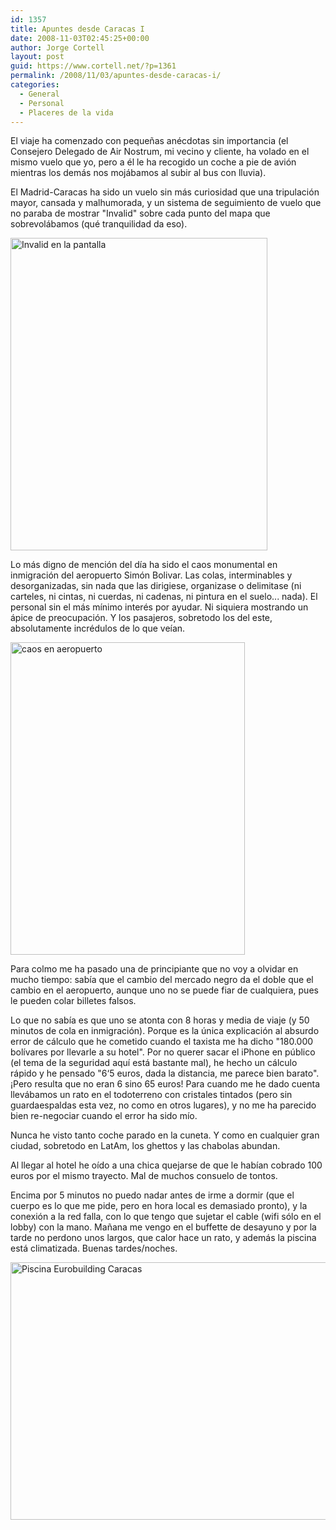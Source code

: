 ```yaml
---
id: 1357
title: Apuntes desde Caracas I
date: 2008-11-03T02:45:25+00:00
author: Jorge Cortell
layout: post
guid: https://www.cortell.net/?p=1361
permalink: /2008/11/03/apuntes-desde-caracas-i/
categories:
  - General
  - Personal
  - Placeres de la vida
---
```

El viaje ha comenzado con pequeñas anécdotas sin importancia (el Consejero Delegado de Air Nostrum, mi vecino y cliente, ha volado en el mismo vuelo que yo, pero a él le ha recogido un coche a pie de avión mientras los demás nos mojábamos al subir al bus con lluvia).

El Madrid-Caracas ha sido un vuelo sin más curiosidad que una tripulación mayor, cansada y malhumorada, y un sistema de seguimiento de vuelo que no paraba de mostrar "Invalid" sobre cada punto del mapa que sobrevolábamos (qué tranquilidad da eso).

<img src="https://farm4.static.flickr.com/3028/2996938763_28e9773547.jpg" alt="Invalid en la pantalla" width="411" height="500" />

Lo más digno de mención del día ha sido el caos monumental en inmigración del aeropuerto Simón Bolivar. Las colas, interminables y desorganizadas, sin nada que las dirigiese, organizase o delimitase (ni carteles, ni cintas, ni cuerdas, ni cadenas, ni pintura en el suelo... nada). El personal sin el más mínimo interés por ayudar. Ni siquiera mostrando un ápice de preocupación. Y los pasajeros, sobretodo los del este, absolutamente incrédulos de lo que veían.

<img src="https://farm4.static.flickr.com/3243/2996939135_6ba747b32f.jpg" alt="caos en aeropuerto" width="375" height="500" />

Para colmo me ha pasado una de principiante que no voy a olvidar en mucho tiempo: sabía que el cambio del mercado negro da el doble que el cambio en el aeropuerto, aunque uno no se puede fiar de cualquiera, pues le pueden colar billetes falsos.

Lo que no sabía es que uno se atonta con 8 horas y media de viaje (y 50 minutos de cola en inmigración). Porque es la única explicación al absurdo error de cálculo que he cometido cuando el taxista me ha dicho "180.000 bolívares por llevarle a su hotel". Por no querer sacar el iPhone en público (el tema de la seguridad aquí está bastante mal), he hecho un cálculo rápido y he pensado "6‘5 euros, dada la distancia, me parece bien barato". ¡Pero resulta que no eran 6 sino 65 euros! Para cuando me he dado cuenta llevábamos un rato en el todoterreno con cristales tintados (pero sin guardaespaldas esta vez, no como en otros lugares), y no me ha parecido bien re-negociar cuando el error ha sido mío.

Nunca he visto tanto coche parado en la cuneta. Y como en cualquier gran ciudad, sobretodo en LatAm, los ghettos y las chabolas abundan.

Al llegar al hotel he oído a una chica quejarse de que le habían cobrado 100 euros por el mismo trayecto. Mal de muchos consuelo de tontos.

Encima por 5 minutos no puedo nadar antes de irme a dormir (que el cuerpo es lo que me pide, pero en hora local es demasiado pronto), y la conexión a la red falla, con lo que tengo que sujetar el cable (wifi sólo en el lobby) con la mano. Mañana me vengo en el buffette de desayuno y por la tarde no perdono unos largos, que calor hace un rato, y además la piscina está climatizada. Buenas tardes/noches.

<img src="https://media-cdn.tripadvisor.com/media/photo-s/01/10/3a/46/pool-area-the-best-part.jpg" alt="Piscina Eurobuilding Caracas" width="550" height="412" />
